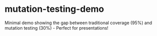 # mutation-testing-demo
Minimal demo showing the gap between traditional coverage (95%) and mutation testing (30%) - Perfect for presentations!
